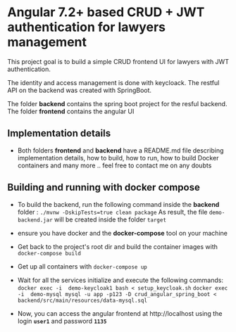 # Angular 7.2+ based CRUD + JWT authentication for lawyers management

This project goal is to build a simple CRUD frontend UI for lawyers with JWT authentication.

The identity and access management is done with keycloack. The restful API on the backend was created with SpringBoot.

The folder **backend** contains the spring boot project for the resful backend. The folder **frontend** contains the angular UI

## Implementation details

- Both folders **frontend** and **backend** have a README.md file describing implementation details, how to build, how to run, how to build Docker containers and many more .. feel free to contact me on any doubts

## Building and running with docker compose

- To build the backend, run the following command inside the **backend** folder :
`./mvnw -DskipTests=true clean package`
    As result, the file `demo-backend.jar` will be created inside the folder `target`

- ensure you have docker and the **docker-compose** tool on your machine

- Get back to the project's root dir and build the container images with `docker-compose build`
- Get up all containers with `docker-compose up`
- Wait for all the services initialize and execute the following commands:
`docker exec -i  demo-keycloak1 bash < setup_keycloak.sh`
`docker exec -i  demo-mysql mysql -u app -p123 -D crud_angular_spring_boot < backend/src/main/resources/data-mysql.sql`
- Now, you can access the angular frontend at http://localhost using the login **`user1`** and password **`1135`**